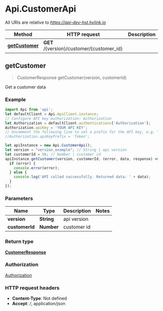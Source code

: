 # Api.CustomerApi

All URIs are relative to *https://api-dev-hst.hylink.io*

Method | HTTP request | Description
------------- | ------------- | -------------
[**getCustomer**](CustomerApi.md#getCustomer) | **GET** /{version}/customer/{customer_id} | 



## getCustomer

> CustomerResponse getCustomer(version, customerId)



Get a customer data

### Example

```javascript
import Api from 'api';
let defaultClient = Api.ApiClient.instance;
// Configure API key authorization: Authorization
let Authorization = defaultClient.authentications['Authorization'];
Authorization.apiKey = 'YOUR API KEY';
// Uncomment the following line to set a prefix for the API key, e.g. "Token" (defaults to null)
//Authorization.apiKeyPrefix = 'Token';

let apiInstance = new Api.CustomerApi();
let version = "version_example"; // String | api version
let customerId = 56; // Number | customer id
apiInstance.getCustomer(version, customerId, (error, data, response) => {
  if (error) {
    console.error(error);
  } else {
    console.log('API called successfully. Returned data: ' + data);
  }
});
```

### Parameters


Name | Type | Description  | Notes
------------- | ------------- | ------------- | -------------
 **version** | **String**| api version | 
 **customerId** | **Number**| customer id | 

### Return type

[**CustomerResponse**](CustomerResponse.md)

### Authorization

[Authorization](../README.md#Authorization)

### HTTP request headers

- **Content-Type**: Not defined
- **Accept**: */*, application/json

